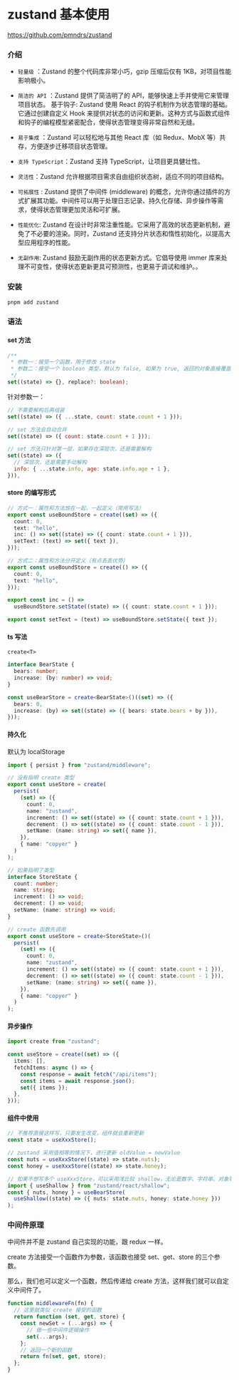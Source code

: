 # zustand 基本使用

https://github.com/pmndrs/zustand

### 介绍

- `轻量级` ：Zustand 的整个代码库非常小巧，gzip 压缩后仅有 1KB，对项目性能影响极小。

- `简洁的 API` ：Zustand 提供了简洁明了的 API，能够快速上手并使用它来管理项目状态。 基于钩子: Zustand 使用 React 的钩子机制作为状态管理的基础。它通过创建自定义 Hook 来提供对状态的访问和更新。这种方式与函数式组件和钩子的编程模型紧密配合，使得状态管理变得非常自然和无缝。

- `易于集成` ：Zustand 可以轻松地与其他 React 库（如 Redux、MobX 等）共存，方便逐步迁移项目状态管理。

- `支持 TypeScript`：Zustand 支持 TypeScript，让项目更具健壮性。

- `灵活性`：Zustand 允许根据项目需求自由组织状态树，适应不同的项目结构。

- `可拓展性` : Zustand 提供了中间件 (middleware) 的概念，允许你通过插件的方式扩展其功能。中间件可以用于处理日志记录、持久化存储、异步操作等需求，使得状态管理更加灵活和可扩展。

- `性能优化`: Zustand 在设计时非常注重性能。它采用了高效的状态更新机制，避免了不必要的渲染。同时，Zustand 还支持分片状态和惰性初始化，以提高大型应用程序的性能。

- `无副作用`: Zustand 鼓励无副作用的状态更新方式。它倡导使用 immer 库来处理不可变性，使得状态更新更具可预测性，也更易于调试和维护。。

### 安装

```bash
pnpm add zustand
```

### 语法

#### set 方法

```ts
/**
 * 参数一：接受一个函数，用于修改 state
 * 参数二：接受一个 boolean 类型，默认为 false, 如果为 true, 返回的对象直接覆盖 state 对象
 */
set((state) => {}, replace?: boolean);
```

针对参数一：

```js
// 不需要解构后再组装
set((state) => ({ ...state, count: state.count + 1 }));

// set 方法会自动合并
set((state) => ({ count: state.count + 1 }));

// set 方法只针对第一层，如果存在深层次，还是需要解构
set((state) => ({
  // 深层次，还是需要手动解构
  info: { ...state.info, age: state.info.age + 1 },
})),
```

#### store 的编写形式

```ts
// 方式一：属性和方法放在一起，一起定义（常用写法）
export const useBoundStore = create((set) => ({
  count: 0,
  text: "hello",
  inc: () => set((state) => ({ count: state.count + 1 })),
  setText: (text) => set({ text }),
}));

// 方式二：属性和方法分开定义（有点丢丢优势）
export const useBoundStore = create(() => ({
  count: 0,
  text: "hello",
}));

export const inc = () =>
  useBoundStore.setState((state) => ({ count: state.count + 1 }));

export const setText = (text) => useBoundStore.setState({ text });
```

#### ts 写法

`create<T>`

```ts
interface BearState {
  bears: number;
  increase: (by: number) => void;
}

const useBearStore = create<BearState>()((set) => ({
  bears: 0,
  increase: (by) => set((state) => ({ bears: state.bears + by })),
}));
```

#### 持久化

默认为 localStorage

```ts
import { persist } from "zustand/middleware";
```

```ts
// 没有指明 create 类型
export const useStore = create(
  persist(
    (set) => ({
      count: 0,
      name: "zustand",
      increment: () => set((state) => ({ count: state.count + 1 })),
      decrement: () => set((state) => ({ count: state.count - 1 })),
      setName: (name: string) => set({ name }),
    }),
    { name: "copyer" }
  )
);

// 如果指明了类型
interface StoreState {
  count: number;
  name: string;
  increment: () => void;
  decrement: () => void;
  setName: (name: string) => void;
}

// create 函数先调用
export const useStore = create<StoreState>()(
  persist(
    (set) => ({
      count: 0,
      name: "zustand",
      increment: () => set((state) => ({ count: state.count + 1 })),
      decrement: () => set((state) => ({ count: state.count - 1 })),
      setName: (name: string) => set({ name }),
    }),
    { name: "copyer" }
  )
);
```

#### 异步操作

```ts
import create from "zustand";

const useStore = create((set) => ({
  items: [],
  fetchItems: async () => {
    const response = await fetch("/api/items");
    const items = await response.json();
    set({ items });
  },
}));
```

#### 组件中使用

```ts
// 不推荐直接这样写，只要发生改变，组件就会重新更新
const state = useXxxStore();

// zustand 采用值相等的情况下，进行更新 oldValue = newValue
const nuts = useXxxStore((state) => state.nuts);
const honey = useXxxStore((state) => state.honey);

// 如果不想写多个 useXxxStore，可以采用浅比较 shallow，无论是数字、字符串、对象等，只要值相等，就不会更新
import { useShallow } from "zustand/react/shallow";
const { nuts, honey } = useBearStore(
  useShallow((state) => ({ nuts: state.nuts, honey: state.honey }))
);
```

### 中间件原理

中间件并不是 zustand 自己实现的功能，跟 redux 一样。

create 方法接受一个函数作为参数，该函数也接受 set、get、store 的三个参数。

那么，我们也可以定义一个函数，然后传递给 create 方法，这样我们就可以自定义中间件了。

```ts
function middlewareFn(fn) {
  // 这里就类似 create 接受的函数
  return function (set, get, store) {
    const newSet = (...args) => {
      // 做一些中间件逻辑操作
      set(...args);
    };
    // 返回一个新的函数
    return fn(set, get, store);
  };
}
```
